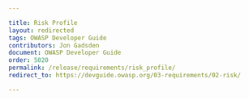 ```yaml
---

title: Risk Profile
layout: redirected
tags: OWASP Developer Guide
contributors: Jon Gadsden
document: OWASP Developer Guide
order: 5020
permalink: /release/requirements/risk_profile/
redirect_to: https://devguide.owasp.org/03-requirements/02-risk/

---
```

